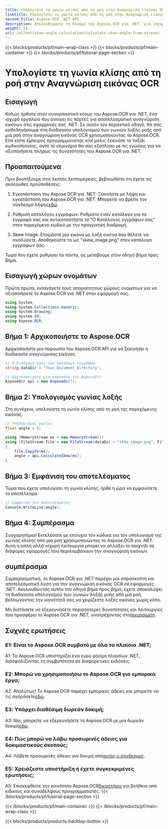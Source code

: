 ```yaml
---
title: Υπολογίστε τη γωνία κλίσης από τη ροή στην Αναγνώριση εικόνας OCR
linktitle: Υπολογίστε τη γωνία κλίσης από τη ροή στην Αναγνώριση εικόνας OCR
second_title: Aspose.OCR .NET API
description: Απελευθερώστε τη δύναμη του Aspose.OCR για .NET, μια ισχυρή λύση για την αναγνώριση εικόνων. Μάθετε πώς να υπολογίζετε τις γωνίες λοξής χωρίς κόπο.
weight: 11
url: /el/net/skew-angle-calculation/calculate-skew-angle-from-stream/
---
```


{{< blocks/products/pf/main-wrap-class >}}
{{< blocks/products/pf/main-container >}}
{{< blocks/products/pf/tutorial-page-section >}}

# Υπολογίστε τη γωνία κλίσης από τη ροή στην Αναγνώριση εικόνας OCR

## Εισαγωγή

Καλώς ήρθατε στον συναρπαστικό κόσμο του Aspose.OCR για .NET, ένα ισχυρό εργαλείο που ανοίγει τις πόρτες για αποτελεσματική αναγνώριση εικόνων στις εφαρμογές σας .NET. Σε αυτόν τον περιεκτικό οδηγό, θα σας καθοδηγήσουμε στη διαδικασία υπολογισμού των γωνιών λοξής ροής από μια ροή στην αναγνώριση εικόνας OCR χρησιμοποιώντας το Aspose.OCR. Είτε είστε έμπειρος προγραμματιστής είτε μόλις ξεκινάτε το ταξίδι κωδικοποίησης, αυτό το σεμινάριο θα σας εξοπλίσει με τις γνώσεις για να αξιοποιήσετε πλήρως τις δυνατότητες του Aspose.OCR για .NET.

## Προαπαιτούμενα

Πριν βουτήξουμε στις λεπτές λεπτομέρειες, βεβαιωθείτε ότι έχετε τις ακόλουθες προϋποθέσεις:

1.  Εγκατάσταση του Aspose.OCR για .NET: Ξεκινήστε με λήψη και εγκατάσταση του Aspose.OCR για .NET. Μπορείτε να βρείτε τον σύνδεσμο λήψης[εδώ](https://releases.aspose.com/ocr/net/).

2. Ρύθμιση καταλόγου εγγράφων: Ρυθμίστε έναν κατάλογο για τα έγγραφά σας και αντικαταστήστε το "Ο Κατάλογος εγγράφων σας" στον παρεχόμενο κωδικό με την πραγματική διαδρομή.

3. Skew Image: Ετοιμάστε μια εικόνα με λοξή εικόνα που θέλετε να αναλύσετε. Αποθηκεύστε το ως "skew_image.png" στον κατάλογο εγγράφων σας.

Τώρα που έχετε ρυθμίσει τα πάντα, ας μεταβούμε στον οδηγό βήμα προς βήμα.

## Εισαγωγή χώρων ονομάτων

Πρώτα πρώτα, εισαγάγετε τους απαραίτητους χώρους ονομάτων για να αξιοποιήσετε το Aspose.OCR για .NET στην εφαρμογή σας.

```csharp
using System;
using System.Collections.Generic;
using System.Drawing;
using System.IO;
using Aspose.OCR;
```

## Βήμα 1: Αρχικοποιήστε το Aspose.OCR

Αρχικοποιήστε μια παρουσία του Aspose.OCR API για να ξεκινήσει η διαδικασία αναγνώρισης εικόνας.

```csharp
// Η διαδρομή προς τον κατάλογο εγγράφων.
string dataDir = "Your Document Directory";

// Αρχικοποιήστε μια παρουσία του AsposeOcr
AsposeOcr api = new AsposeOcr();
```

## Βήμα 2: Υπολογισμός γωνίας λοξής

Στη συνέχεια, υπολογίστε τη γωνία κλίσης από τη ροή της παρεχόμενης εικόνας.

```csharp
// Υπολογισμός γωνίας
float angle = 0;

using (MemoryStream ms = new MemoryStream())
using (FileStream file = new FileStream(dataDir + "skew_image.png", FileMode.Open, FileAccess.Read))
{
    file.CopyTo(ms);
    angle = api.CalculateSkew(ms);
}
```

## Βήμα 3: Εμφάνιση του αποτελέσματος

Τώρα που έχετε υπολογίσει τη γωνία κλίσης, ήρθε η ώρα να εμφανίσετε το αποτέλεσμα.

```csharp
// Εμφάνιση του αποτελέσματος
Console.WriteLine(angle);
```

## Βήμα 4: Συμπέρασμα

Συγχαρητήρια! Εκτελέσατε με επιτυχία τον κώδικα για τον υπολογισμό της γωνίας κλίσης από μια ροή χρησιμοποιώντας το Aspose.OCR για .NET. Αυτή η απλή αλλά ισχυρή λειτουργία μπορεί να αλλάξει το παιχνίδι σε διάφορες εφαρμογές που περιλαμβάνουν την αναγνώριση εικόνων.

## συμπέρασμα

Συμπερασματικά, το Aspose.OCR για .NET παρέχει μια απρόσκοπτη και αποτελεσματική λύση για την αναγνώριση εικόνας OCR σε εφαρμογές .NET. Ακολουθώντας αυτόν τον οδηγό βήμα προς βήμα, έχετε αποκαλύψει τη διαδικασία υπολογισμού των γωνιών λοξής ροής από μια ροή, βελτιώνοντας την ικανότητά σας να χειρίζεστε λοξές εικόνες χωρίς κόπο.

 Μη διστάσετε να εξερευνήσετε περισσότερες δυνατότητες και λειτουργίες που προσφέρει το Aspose.OCR για .NET, ανατρέχοντας στο[τεκμηρίωση](https://reference.aspose.com/ocr/net/).

## Συχνές ερωτήσεις

### Ε1: Είναι το Aspose.OCR συμβατό με όλα τα πλαίσια .NET;

A1: Το Aspose.OCR υποστηρίζει ένα ευρύ φάσμα πλαισίων .NET, διασφαλίζοντας τη συμβατότητα σε διαφορετικές εκδόσεις.

### Ε2: Μπορώ να χρησιμοποιήσω το Aspose.OCR για εμπορικά έργα;

 Α2: Απολύτως! Το Aspose.OCR παρέχει εμπορικές άδειες και μπορείτε να τις αγοράσετε[εδώ](https://purchase.aspose.com/buy).

### Ε3: Υπάρχει διαθέσιμη δωρεάν δοκιμή;

 A3: Ναι, μπορείτε να εξερευνήσετε το Aspose.OCR με μια δωρεάν δοκιμή[εδώ](https://releases.aspose.com/).

### Ε4: Πώς μπορώ να λάβω προσωρινές άδειες για δοκιμαστικούς σκοπούς;

 A4: Λάβετε προσωρινές άδειες για δοκιμή από[αυτός ο σύνδεσμος](https://purchase.aspose.com/temporary-license/).

### Ε5: Χρειάζεστε υποστήριξη ή έχετε συγκεκριμένες ερωτήσεις;

 A5: Επισκεφθείτε την κοινότητα Aspose.OCR[δικαστήριο](https://forum.aspose.com/c/ocr/16) για βοήθεια από ειδικούς και συναδέλφους προγραμματιστές.
{{< /blocks/products/pf/tutorial-page-section >}}

{{< /blocks/products/pf/main-container >}}
{{< /blocks/products/pf/main-wrap-class >}}

{{< blocks/products/products-backtop-button >}}
